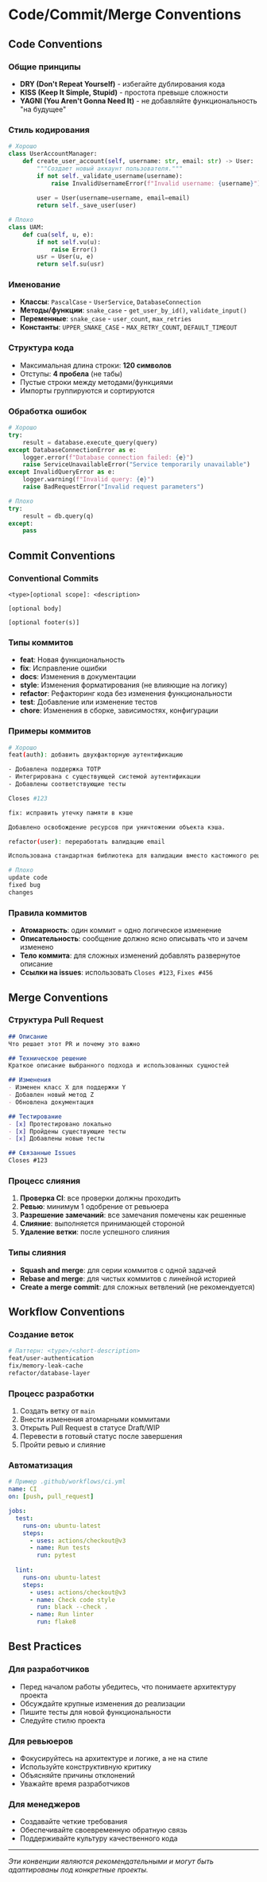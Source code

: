 # Code/Commit/Merge Conventions

## Code Conventions

### Общие принципы
- **DRY (Don't Repeat Yourself)** - избегайте дублирования кода
- **KISS (Keep It Simple, Stupid)** - простота превыше сложности
- **YAGNI (You Aren't Gonna Need It)** - не добавляйте функциональность "на будущее"

### Стиль кодирования
```python
# Хорошо
class UserAccountManager:
    def create_user_account(self, username: str, email: str) -> User:
        """Создает новый аккаунт пользователя."""
        if not self._validate_username(username):
            raise InvalidUsernameError(f"Invalid username: {username}")
        
        user = User(username=username, email=email)
        return self._save_user(user)

# Плохо
class UAM:
    def cua(self, u, e):
        if not self.vu(u):
            raise Error()
        usr = User(u, e)
        return self.su(usr)
```

### Именование
- **Классы**: `PascalCase` - `UserService`, `DatabaseConnection`
- **Методы/функции**: `snake_case` - `get_user_by_id()`, `validate_input()`
- **Переменные**: `snake_case` - `user_count`, `max_retries`
- **Константы**: `UPPER_SNAKE_CASE` - `MAX_RETRY_COUNT`, `DEFAULT_TIMEOUT`

### Структура кода
- Максимальная длина строки: **120 символов**
- Отступы: **4 пробела** (не табы)
- Пустые строки между методами/функциями
- Импорты группируются и сортируются

### Обработка ошибок
```python
# Хорошо
try:
    result = database.execute_query(query)
except DatabaseConnectionError as e:
    logger.error(f"Database connection failed: {e}")
    raise ServiceUnavailableError("Service temporarily unavailable")
except InvalidQueryError as e:
    logger.warning(f"Invalid query: {e}")
    raise BadRequestError("Invalid request parameters")

# Плохо
try:
    result = db.query(q)
except:
    pass
```

## Commit Conventions

### Conventional Commits
```
<type>[optional scope]: <description>

[optional body]

[optional footer(s)]
```

### Типы коммитов
- **feat**: Новая функциональность
- **fix**: Исправление ошибки
- **docs**: Изменения в документации
- **style**: Изменения форматирования (не влияющие на логику)
- **refactor**: Рефакторинг кода без изменения функциональности
- **test**: Добавление или изменение тестов
- **chore**: Изменения в сборке, зависимостях, конфигурации

### Примеры коммитов
```bash
# Хорошо
feat(auth): добавить двухфакторную аутентификацию

- Добавлена поддержка TOTP
- Интегрирована с существующей системой аутентификации
- Добавлены соответствующие тесты

Closes #123

fix: исправить утечку памяти в кэше

Добавлено освобождение ресурсов при уничтожении объекта кэша.

refactor(user): переработать валидацию email

Использована стандартная библиотека для валидации вместо кастомного решения.

# Плохо
update code
fixed bug
changes
```

### Правила коммитов
- **Атомарность**: один коммит = одно логическое изменение
- **Описательность**: сообщение должно ясно описывать что и зачем изменено
- **Тело коммита**: для сложных изменений добавлять развернутое описание
- **Ссылки на issues**: использовать `Closes #123`, `Fixes #456`

## Merge Conventions

### Структура Pull Request
```markdown
## Описание
Что решает этот PR и почему это важно

## Техническое решение
Краткое описание выбранного подхода и использованных сущностей

## Изменения
- Изменен класс X для поддержки Y
- Добавлен новый метод Z
- Обновлена документация

## Тестирование
- [x] Протестировано локально
- [x] Пройдены существующие тесты
- [x] Добавлены новые тесты

## Связанные Issues
Closes #123
```

### Процесс слияния
1. **Проверка CI**: все проверки должны проходить
2. **Ревью**: минимум 1 одобрение от ревьюера
3. **Разрешение замечаний**: все замечания помечены как решенные
4. **Слияние**: выполняется принимающей стороной
5. **Удаление ветки**: после успешного слияния

### Типы слияния
- **Squash and merge**: для серии коммитов с одной задачей
- **Rebase and merge**: для чистых коммитов с линейной историей
- **Create a merge commit**: для сложных ветвлений (не рекомендуется)

## Workflow Conventions

### Создание веток
```bash
# Паттерн: <type>/<short-description>
feat/user-authentication
fix/memory-leak-cache
refactor/database-layer
```

### Процесс разработки
1. Создать ветку от `main`
2. Внести изменения атомарными коммитами
3. Открыть Pull Request в статусе Draft/WIP
4. Перевести в готовый статус после завершения
5. Пройти ревью и слияние

### Автоматизация
```yaml
# Пример .github/workflows/ci.yml
name: CI
on: [push, pull_request]

jobs:
  test:
    runs-on: ubuntu-latest
    steps:
      - uses: actions/checkout@v3
      - name: Run tests
        run: pytest
        
  lint:
    runs-on: ubuntu-latest
    steps:
      - uses: actions/checkout@v3
      - name: Check code style
        run: black --check .
      - name: Run linter
        run: flake8
```

## Best Practices

### Для разработчиков
- Перед началом работы убедитесь, что понимаете архитектуру проекта
- Обсуждайте крупные изменения до реализации
- Пишите тесты для новой функциональности
- Следуйте стилю проекта

### Для ревьюеров
- Фокусируйтесь на архитектуре и логике, а не на стиле
- Используйте конструктивную критику
- Объясняйте причины отклонений
- Уважайте время разработчиков

### Для менеджеров
- Создавайте четкие требования
- Обеспечивайте своевременную обратную связь
- Поддерживайте культуру качественного кода

---

*Эти конвенции являются рекомендательными и могут быть адаптированы под конкретные проекты.*